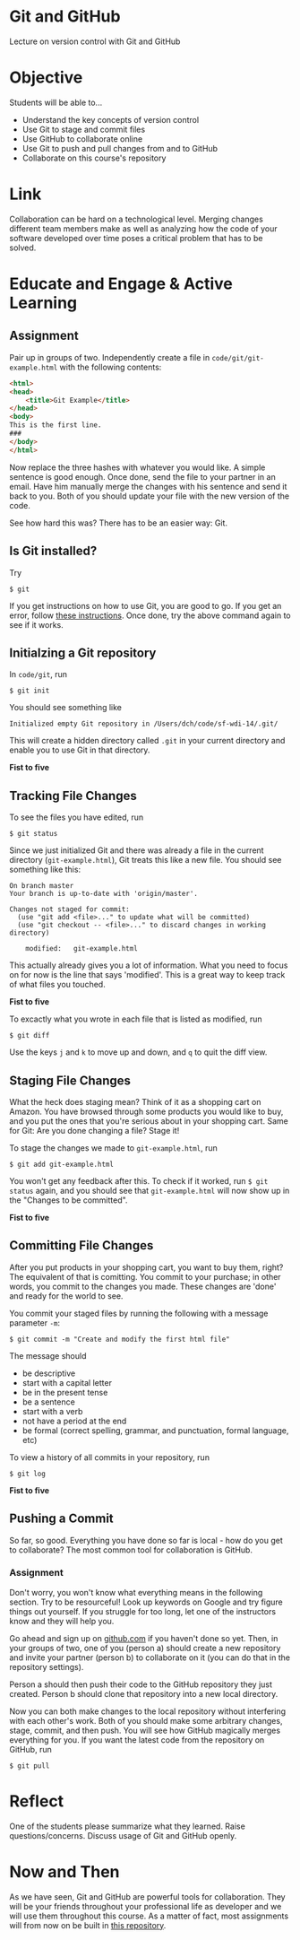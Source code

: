 # Git and GitHub
Lecture on version control with Git and GitHub

# Objective
Students will be able to...

- Understand the key concepts of version control
- Use Git to stage and commit files
- Use GitHub to collaborate online
- Use Git to push and pull changes from and to GitHub
- Collaborate on this course's repository

# Link
Collaboration can be hard on a technological level. Merging changes different team members make as well as analyzing how the code of your software developed over time poses a critical problem that has to be solved.

# Educate and Engage & Active Learning
## Assignment
Pair up in groups of two. Independently create a file in `code/git/git-example.html` with the following contents:

```html
<html>
<head>
	<title>Git Example</title>
</head>
<body>
This is the first line.
###
</body>
</html>
```

Now replace the three hashes with whatever you would like. A simple sentence is good enough. Once done, send the file to your partner in an email. Have him manually merge the changes with his sentence and send it back to you. Both of you should update your file with the new version of the code.

See how hard this was? There has to be an easier way: Git.

## Is Git installed?
Try

```shell
$ git
```

If you get instructions on how to use Git, you are good to go. If you get an error, follow [these instructions](http://git-scm.com/book/en/v2/Getting-Started-Installing-Git#Installing-on-Mac). Once done, try the above command again to see if it works.

## Initialzing a Git repository
In `code/git`, run

```shell
$ git init
```

You should see something like

```shell
Initialized empty Git repository in /Users/dch/code/sf-wdi-14/.git/
```

This will create a hidden directory called `.git` in your current directory and enable you to use Git in that directory.

**Fist to five**

## Tracking File Changes
To see the files you have edited, run

```shell
$ git status
```

Since we just initialized Git and there was already a file in the current directory (`git-example.html`), Git treats this like a new file. You should see something like this:

```shell
On branch master
Your branch is up-to-date with 'origin/master'.

Changes not staged for commit:
  (use "git add <file>..." to update what will be committed)
  (use "git checkout -- <file>..." to discard changes in working directory)

	modified:   git-example.html
```

This actually already gives you a lot of information. What you need to focus on for now is the line that says 'modified'. This is a great way to keep track of what files you touched.

**Fist to five**

To excactly what you wrote in each file that is listed as modified, run

```shell
$ git diff
```

Use the keys `j` and `k` to move up and down, and `q` to quit the diff view.

## Staging File Changes
What the heck does staging mean? Think of it as a shopping cart on Amazon. You have browsed through some products you would like to buy, and you put the ones that you're serious about in your shopping cart. Same for Git: Are you done changing a file? Stage it!

To stage the changes we made to `git-example.html`, run

```shell
$ git add git-example.html
```

You won't get any feedback after this. To check if it worked, run `$ git status` again, and you should see that `git-example.html` will now show up in the "Changes to be committed".

**Fist to five**

## Committing File Changes
After you put products in your shopping cart, you want to buy them, right? The equivalent of that is comitting. You commit to your purchase; in other words, you commit to the changes you made. These changes are 'done' and ready for the world to see.

You commit your staged files by running the following with a message parameter `-m`:

```shell
$ git commit -m "Create and modify the first html file"
```

The message should

- be descriptive
- start with a capital letter
- be in the present tense
- be a sentence
- start with a verb
- not have a period at the end
- be formal (correct spelling, grammar, and punctuation, formal language, etc)

To view a history of all commits in your repository, run

```shell
$ git log
```

**Fist to five**

## Pushing a Commit
So far, so good. Everything you have done so far is local - how do you get to collaborate? The most common tool for collaboration is GitHub.

### Assignment

Don't worry, you won't know what everything means in the following section. Try to be resourceful! Look up keywords on Google and try figure things out yourself. If you struggle for too long, let one of the instructors know and they will help you.

Go ahead and sign up on [github.com](https://www.github.com) if you haven't done so yet. Then, in your groups of two, one of you (person a) should create a new repository and invite your partner (person b) to collaborate on it (you can do that in the repository settings).

Person a should then push their code to the GitHub repository they just created. Person b should clone that repository into a new local directory.

Now you can both make changes to the local repository without interfering with each other's work. Both of you should make some arbitrary changes, stage, commit, and then push. You will see how GitHub magically merges everything for you. If you want the latest code from the repository on GitHub, run

```shell
$ git pull
```

# Reflect
One of the students please summarize what they learned. Raise questions/concerns. Discuss usage of Git and GitHub openly.

# Now and Then
As we have seen, Git and GitHub are powerful tools for collaboration. They will be your friends throughout your professional life as developer and we will use them throughout this course. As a matter of fact, most assignments will from now on be built in [this repository](https://github.com/sf-wdi-14/notes).
